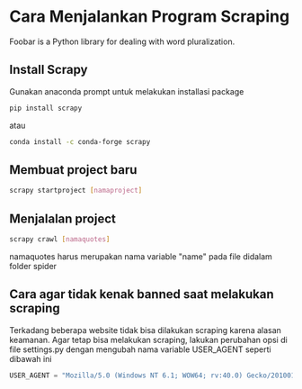 # Cara Menjalankan Program Scraping

Foobar is a Python library for dealing with word pluralization.

## Install Scrapy

Gunakan anaconda prompt untuk melakukan installasi package

```bash
pip install scrapy
```
atau
```bash
conda install -c conda-forge scrapy
```

## Membuat project baru

```bash
scrapy startproject [namaproject]
```

## Menjalalan project
```bash
scrapy crawl [namaquotes]
```
namaquotes harus merupakan nama variable "name" pada file didalam folder spider

## Cara agar tidak kenak banned saat melakukan scraping
Terkadang beberapa website tidak bisa dilakukan scraping karena alasan keamanan. Agar tetap bisa melakukan scraping, lakukan perubahan opsi di file settings.py dengan mengubah nama variable USER_AGENT seperti dibawah ini
```python
USER_AGENT = "Mozilla/5.0 (Windows NT 6.1; WOW64; rv:40.0) Gecko/20100101 Firefox/40.1" 
```
